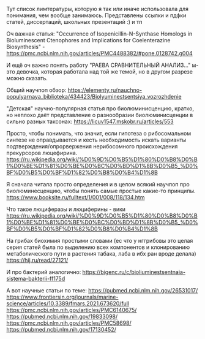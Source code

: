 Тут список лимтературы, которую я так или иначе использовала для понимания, чем вообще занимаюсь. Представлены ссылки и пдфки статей, диссертаций, школьных презентаций :) и тп

Оч важная статья: "Occurrence of Isopenicillin-N-Synthase Homologs in Bioluminescent Ctenophores and Implications for Coelenterazine Biosynthesis" - https://pmc.ncbi.nlm.nih.gov/articles/PMC4488382/#pone.0128742.g004 

И ещё оч важно понять работу "РАЕВА СРАВНИТЕЛЬНЫЙ АНАЛИЗ..." м- это девочка, которая работала над той же темой, но в другом разрезе можно сказать.

Общий научпоп обзор: https://elementy.ru/nauchno-populyarnaya_biblioteka/434423/Biolyuminestsentsiya_vozrozhdenie 

"Детская" научно-популярная статья про биолюминисценцию, кратко, но неплохо даёт представление о разнообразии биолюминисценции в сильно разных таксонах: https://licuv1547.mskobr.ru/articles/553 

Просто, чтобы понимать, что значит, если гипотеза о рибосомальном синтезе не оправдывается и кесть необходимость искать варианты подтверждения/опрорвержения нерибосомного происхождения прекурсоров люцефирина. https://ru.wikipedia.org/wiki/%D0%9D%D0%B5%D1%80%D0%B8%D0%B1%D0%BE%D1%81%D0%BE%D0%BC%D0%BD%D1%8B%D0%B5_%D0%BF%D0%B5%D0%BF%D1%82%D0%B8%D0%B4%D1%8B 

Я сначала читала просто определения и в целом всякий научпоп про биолюминесценцию, чтобы понять самые простые какие-то принципы. 
https://www.booksite.ru/fulltext/1/001/008/118/134.htm 

Что такое люциферазы и люциферины - вики https://ru.wikipedia.org/wiki/%D0%9D%D0%B5%D1%80%D0%B8%D0%B1%D0%BE%D1%81%D0%BE%D0%BC%D0%BD%D1%8B%D0%B5_%D0%BF%D0%B5%D0%BF%D1%82%D0%B8%D0%B4%D1%8B 

На грибах биохимия простыми словами (ес что у нггрибовы это целая серия статей была по выделению всех компонентов и клонированию метаболического пути в растения табака, лаба в ибх ран вроде делала) https://hij.ru/read/27121/ 

И про бактерий аналогично: 
https://bigenc.ru/c/bioliuminestsentnaia-sistema-bakterii-ff175d 

А вот научные статьи по теме: 
https://pubmed.ncbi.nlm.nih.gov/26531017/
https://www.frontiersin.org/journals/marine-science/articles/10.3389/fmars.2021.673620/full 
https://pmc.ncbi.nlm.nih.gov/articles/PMC6140675/ 
https://pubmed.ncbi.nlm.nih.gov/19833098/
https://pmc.ncbi.nlm.nih.gov/articles/PMC58698/ 
https://pubmed.ncbi.nlm.nih.gov/17130452/ 

